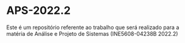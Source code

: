 # APS-2022.2

Este é um repositório referente ao trabalho que será realizado para a matéria de Análise e Projeto de Sistemas (INE5608-04238B 2022.2)
